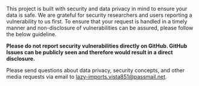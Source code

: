 This project is built with security and data privacy in mind to ensure your data is safe.
We are grateful for security researchers and users reporting a vulnerability to us first.
To ensure that your request is handled in a timely manner and non-disclosure of vulnerabilities can be assured, please follow the below guideline.

**Please do not report security vulnerabilities directly on GitHub.
GitHub Issues can be publicly seen and therefore would result in a direct disclosure.**

Please send questions about data privacy, security concepts, and other media requests via email to [lazy-imports.vista851@passmail.net](mailto:lazy-imports.vista851@passmail.net).
